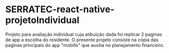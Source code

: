 # SERRATEC-react-native-projetoIndividual
Projeto para avaliação individual cuja atibuição dada foi replicar 2 paginas de app a escolha do residente. O presente projeto consiste na cópia das paginas principais do app "mobills" que auxilia no planejamento financeiro.
